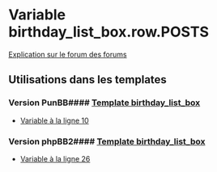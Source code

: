 # Variable birthday_list_box.row.POSTS
[Explication sur le forum des forums](http://forum.forumactif.com/t294113-listing-des-variables#birthday_list_box.row.POSTS)
## Utilisations dans les templates
### Version PunBB#### [Template birthday_list_box](punbb/birthday_list_box.md)
* [Variable à la ligne 10](../punbb/birthday_list_box.tpl#L10)
### Version phpBB2#### [Template birthday_list_box](subsilver/birthday_list_box.md)
* [Variable à la ligne 26](../subsilver/birthday_list_box.tpl#L26)